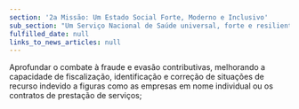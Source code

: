 ```yaml
---
section: '2a Missão: Um Estado Social Forte, Moderno e Inclusivo'
sub_section: "Um Serviço Nacional de Saúde universal, forte e resiliente"
fulfilled_date: null
links_to_news_articles: null
---
```


Aprofundar o combate à fraude e evasão contributivas, melhorando a capacidade de fiscalização, identificação e correção de situações de recurso indevido a figuras como as empresas em nome individual ou os contratos de prestação de serviços;